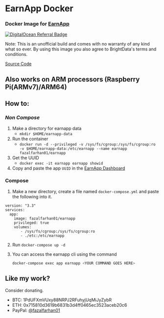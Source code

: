 # EarnApp Docker
### Docker Image for [EarnApp](https://earnapp.com)
[![DigitalOcean Referral Badge](https://web-platforms.sfo2.cdn.digitaloceanspaces.com/WWW/Badge%201.svg)](https://www.digitalocean.com/?refcode=bbb533f6add9&utm_campaign=Referral_Invite&utm_medium=Referral_Program&utm_source=badge)

Note: This is an unofficial build and comes with no warranty of any kind what so ever.
By using this image you also agree to BrightData's terms and conditions.


[Source Code](https://github.com/fazalfarhan01/earnapp_docker)

## Also works on ARM processors (Raspberry Pi(ARMv7)/ARM64)


## How to:
### _Non Compose_
1. Make a directory for earnapp data
    - `mkdir $HOME/earnapp-data`
2. Run the container
    - `docker run -d --privileged -v /sys/fs/cgroup:/sys/fs/cgroup:ro -v $HOME/earnapp-data:/etc/earnapp --name earnapp fazalfarhan01/earnapp`
3. Get the UUID
    - `docker exec -it earnapp earnapp showid`
4. Copy and paste the app `UUID` in the [EarnApp Dashboard](https://earnapp.com/dashboard) 

### Compose
1. Make a new directory, create a file named `docker-compose.yml` and paste the following into it.
```YML
version: "3.3"
services:
  app:
    image: fazalfarhan01/earnapp
    privileged: true
    volumes:
       - /sys/fs/cgroup:/sys/fs/cgroup:ro
       - ./etc:/etc/earnapp
```
2. Run `docker-compose up -d`

3. You can access the earnapp cli using the command
    ```BASH
    docker-compose exec app earnapp <YOUR COMMAND GOES HERE>
    ```

## Like my work?
Consider donating.
- BTC: 1PdUFXmVUxy88NRPJ2RFuhyjUqMiJyZybR
- ETH: 0x715810d3619b6831b3d4ff0465ec3523aceb20c6
- PayPal: [@fazalfarhan01](https://www.paypal.me/fazalfarhan01)